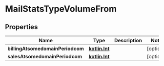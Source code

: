 # MailStatsTypeVolumeFrom

## Properties
Name | Type | Description | Notes
------------ | ------------- | ------------- | -------------
**billingAtsomedomainPeriodcom** | [**kotlin.Int**](.md) |  |  [optional]
**salesAtsomedomainPeriodcom** | [**kotlin.Int**](.md) |  |  [optional]
